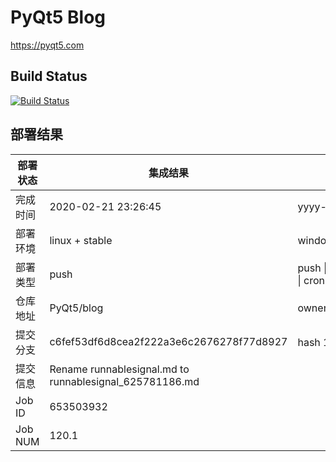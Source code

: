 # PyQt5 Blog

https://pyqt5.com

## Build Status

[![Build Status](https://www.travis-ci.org/PyQt5/blog.svg?branch=dev)](https://www.travis-ci.org/PyQt5/blog)

## 部署结果
部署状态 | 集成结果 | 参考值
---|---|---
完成时间 | 2020-02-21 23:26:45 | yyyy-mm-dd hh:mm:ss
部署环境 | linux + stable | window \| linux + stable
部署类型 | push | push \| pull_request \| api \| cron
仓库地址 | PyQt5/blog | owner_name/repo_name
提交分支 | c6fef53df6d8cea2f222a3e6c2676278f77d8927 | hash 16位
提交信息 | Rename runnablesignal.md to runnablesignal_625781186.md |
Job ID   | 653503932 |
Job NUM  | 120.1 |
